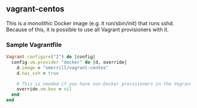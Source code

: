 ## vagrant-centos

This is a _monolithic_ Docker image (e.g. it run/sbin/init) that runs sshd.
Because of this, it is possible to use all Vagrant provisioners with it.

### Sample Vagrantfile

```ruby
Vagrant.configure("2") do |config|
  config.vm.provider "docker" do |d, override|
    d.image = "smerrill/vagrant-centos"
    d.has_ssh = true

    # This is needed if you have non-Docker provisioners in the Vagrantfile.
    override.vm.box = nil
  end
end
```
